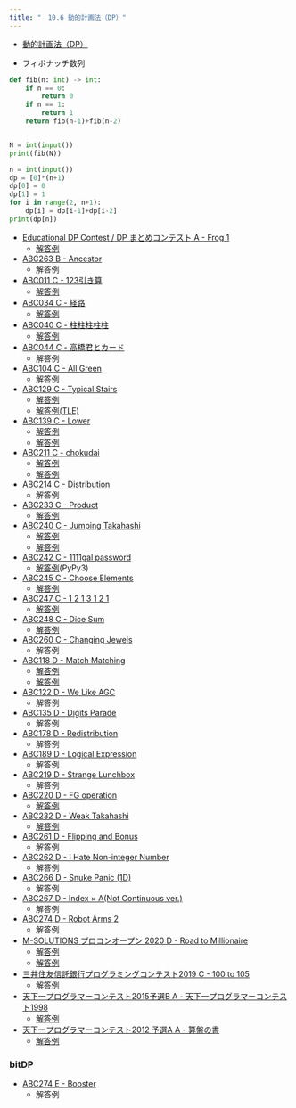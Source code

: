 ```yaml
---
title: "　10.6 動的計画法（DP）"
---
```


* [動的計画法（DP）](https://ja.wikipedia.org/wiki/%E5%8B%95%E7%9A%84%E8%A8%88%E7%94%BB%E6%B3%95)

* フィボナッチ数列

```python:サンプルコード：sample_724.py
def fib(n: int) -> int:
    if n == 0:
        return 0
    if n == 1:
        return 1
    return fib(n-1)+fib(n-2)


N = int(input())
print(fib(N))
```

```python:サンプルコード：sample_725.py
n = int(input())
dp = [0]*(n+1)
dp[0] = 0
dp[1] = 1
for i in range(2, n+1):
    dp[i] = dp[i-1]+dp[i-2]
print(dp[n])
```

- [Educational DP Contest / DP まとめコンテスト A - Frog 1](https://atcoder.jp/contests/dp/tasks/dp_a)
    - [解答例](https://atcoder.jp/contests/dp/submissions/18356308)
- [ABC263 B - Ancestor](https://atcoder.jp/contests/abc263/tasks/abc263_b)
    - 解答例
- [ABC011 C - 123引き算](https://atcoder.jp/contests/abc011/tasks/abc011_3)
    - [解答例](https://atcoder.jp/contests/abc011/submissions/18356268)
- [ABC034 C - 経路](https://atcoder.jp/contests/abc034/tasks/abc034_c)
    - [解答例](https://atcoder.jp/contests/abc034/submissions/18033752)
- [ABC040 C - 柱柱柱柱柱](https://atcoder.jp/contests/abc040/tasks/abc040_c)
    - [解答例](https://atcoder.jp/contests/abc040/submissions/18356398)
- [ABC044 C - 高橋君とカード](https://atcoder.jp/contests/abc044/tasks/arc060_a)
    - 解答例
- [ABC104 C - All Green](https://atcoder.jp/contests/abc104/tasks/abc104_c)
    - 解答例
- [ABC129 C - Typical Stairs](https://atcoder.jp/contests/abc129/tasks/abc129_c)
    - [解答例](https://atcoder.jp/contests/abc129/submissions/18356330)
    - [解答例(TLE)](https://atcoder.jp/contests/abc129/submissions/18356338)
- [ABC139 C - Lower](https://atcoder.jp/contests/abc139/tasks/abc139_c)
    - [解答例](https://atcoder.jp/contests/abc139/submissions/18356355)
    - [解答例](https://atcoder.jp/contests/abc139/submissions/18356361)
- [ABC211 C - chokudai](https://atcoder.jp/contests/abc211/tasks/abc211_c)
    - [解答例](https://atcoder.jp/contests/abc211/submissions/30515611)
    - [解答例](https://atcoder.jp/contests/abc211/submissions/30515561)
- [ABC214 C - Distribution](https://atcoder.jp/contests/abc214/tasks/abc214_c)
    - 解答例
- [ABC233 C - Product](https://atcoder.jp/contests/abc233/tasks/abc233_c)
    - [解答例](https://atcoder.jp/contests/abc233/submissions/30192136)
- [ABC240 C - Jumping Takahashi](https://atcoder.jp/contests/abc240/tasks/abc240_c)
    - [解答例](https://atcoder.jp/contests/abc240/submissions/29760416)
    - [解答例](https://atcoder.jp/contests/abc240/submissions/29760295)
- [ABC242 C - 1111gal password](https://atcoder.jp/contests/abc242/tasks/abc242_c)
    - [解答例](https://atcoder.jp/contests/abc242/submissions/30080293)(PyPy3)
- [ABC245 C - Choose Elements](https://atcoder.jp/contests/abc245/tasks/abc245_c)
    - [解答例](https://atcoder.jp/contests/abc245/submissions/30594677)
- [ABC247 C - 1 2 1 3 1 2 1](https://atcoder.jp/contests/abc247/tasks/abc247_c)
    - [解答例](https://atcoder.jp/contests/abc247/submissions/36204607)
- [ABC248 C - Dice Sum](https://atcoder.jp/contests/abc248/tasks/abc248_c)
    - [解答例](https://atcoder.jp/contests/abc248/submissions/31102652)
- [ABC260 C - Changing Jewels](https://atcoder.jp/contests/abc260/tasks/abc260_c)
    - 解答例
- [ABC118 D - Match Matching](https://atcoder.jp/contests/abc118/tasks/abc118_d)
    - [解答例](https://atcoder.jp/contests/abc118/submissions/18356372)
    - [解答例](https://atcoder.jp/contests/abc118/submissions/18356374)
- [ABC122 D - We Like AGC](https://atcoder.jp/contests/abc122/tasks/abc122_d)
    - 解答例
- [ABC135 D - Digits Parade](https://atcoder.jp/contests/abc135/tasks/abc135_d)
    - 解答例
- [ABC178 D - Redistribution](https://atcoder.jp/contests/abc178/tasks/abc178_d)
    - 解答例
- [ABC189 D - Logical Expression](https://atcoder.jp/contests/abc189/tasks/abc189_d)
    - 解答例
- [ABC219 D - Strange Lunchbox](https://atcoder.jp/contests/abc219/tasks/abc219_d)
    - 解答例
- [ABC220 D - FG operation](https://atcoder.jp/contests/abc220/tasks/abc220_d)
    - [解答例](https://atcoder.jp/contests/abc220/submissions/31367236)
- [ABC232 D - Weak Takahashi](https://atcoder.jp/contests/abc232/tasks/abc232_d)
    - [解答例](https://atcoder.jp/contests/abc232/submissions/31211534)
- [ABC261 D - Flipping and Bonus](https://atcoder.jp/contests/abc261/tasks/abc261_d)
    - 解答例
- [ABC262 D - I Hate Non-integer Number](https://atcoder.jp/contests/abc262/tasks/abc262_d)
    - 解答例
- [ABC266 D - Snuke Panic (1D)](https://atcoder.jp/contests/abc266/tasks/abc266_d)
    - 解答例
- [ABC267 D - Index × A(Not Continuous ver.)](https://atcoder.jp/contests/abc267/tasks/abc267_d)
    - 解答例
- [ABC274 D - Robot Arms 2](https://atcoder.jp/contests/abc274/tasks/abc274_d)
    - 解答例
- [M-SOLUTIONS プロコンオープン 2020 D - Road to Millionaire](https://atcoder.jp/contests/m-solutions2020/tasks/m_solutions2020_d)
    - [解答例](https://atcoder.jp/contests/m-solutions2020/submissions/15455961)
    - [解答例](https://atcoder.jp/contests/m-solutions2020/submissions/15456111)
- [三井住友信託銀行プログラミングコンテスト2019 C - 100 to 105](https://atcoder.jp/contests/sumitrust2019/tasks/sumitb2019_c)
    - [解答例](https://atcoder.jp/contests/sumitrust2019/submissions/18356439)
- [天下一プログラマーコンテスト2015予選B A - 天下一プログラマーコンテスト1998](https://atcoder.jp/contests/tenka1-2015-qualb/tasks/tenka1_2015_qualB_a)
    - [解答例](https://atcoder.jp/contests/tenka1-2015-qualb/submissions/18356448)
- [天下一プログラマーコンテスト2012 予選A A - 算盤の書](https://atcoder.jp/contests/tenka1-2012-qualA/tasks/tenka1_2012_qualA_1)
    - [解答例](https://atcoder.jp/contests/tenka1-2012-qualA/submissions/15407874)

### bitDP

- [ABC274 E - Booster](https://atcoder.jp/contests/abc274/tasks/abc274_e)
    - 解答例